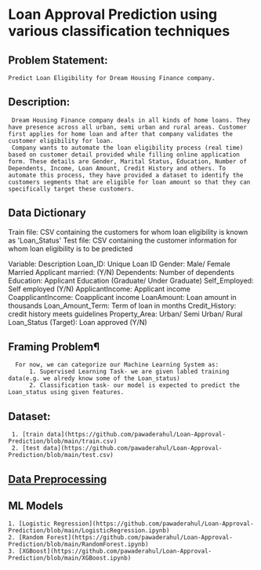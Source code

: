 # Loan Approval Prediction using various classification techniques


## Problem Statement: 
    Predict Loan Eligibility for Dream Housing Finance company.
    
## Description:
     Dream Housing Finance company deals in all kinds of home loans. They have presence across all urban, semi urban and rural areas. Customer first applies for home loan and after that company validates the customer eligibility for loan.
     Company wants to automate the loan eligibility process (real time) based on customer detail provided while filling online application form. These details are Gender, Marital Status, Education, Number of Dependents, Income, Loan Amount, Credit History and others. To automate this process, they have provided a dataset to identify the customers segments that are eligible for loan amount so that they can specifically target these customers.


## Data Dictionary
Train file: CSV containing the customers for whom loan eligibility is known as 'Loan_Status'
Test file: CSV containing the customer information for whom loan eligibility is to be predicted

Variable: Description
Loan_ID: Unique Loan ID
Gender: Male/ Female
Married Applicant married: (Y/N)
Dependents: Number of dependents
Education: Applicant Education (Graduate/ Under Graduate)
Self_Employed: Self employed (Y/N)
ApplicantIncome: Applicant income
CoapplicantIncome: Coapplicant income
LoanAmount: Loan amount in thousands
Loan_Amount_Term: Term of loan in months
Credit_History: credit history meets guidelines
Property_Area: Urban/ Semi Urban/ Rural
Loan_Status (Target): Loan approved (Y/N)


## Framing Problem¶
      For now, we can categorize our Machine Learning System as:
          1. Supervised Learning Task- we are given labled training data(e.g. we alredy know some of the Loan_status)
          2. Classification task- our model is expected to predict the Loan_status using given features.

## Dataset:
     1. [train data](https://github.com/pawaderahul/Loan-Approval-Prediction/blob/main/train.csv)
     2. [test data](https://github.com/pawaderahul/Loan-Approval-Prediction/blob/main/test.csv)

## [Data Preprocessing](https://github.com/pawaderahul/Loan-Approval-Prediction/blob/main/DataPreprocessing.ipynb)

## ML Models
    1. [Logistic Regression](https://github.com/pawaderahul/Loan-Approval-Prediction/blob/main/LogisticRegression.ipynb)
    2. [Random Forest](https://github.com/pawaderahul/Loan-Approval-Prediction/blob/main/RandomForest.ipynb)
    3. [XGBoost](https://github.com/pawaderahul/Loan-Approval-Prediction/blob/main/XGBoost.ipynb)

